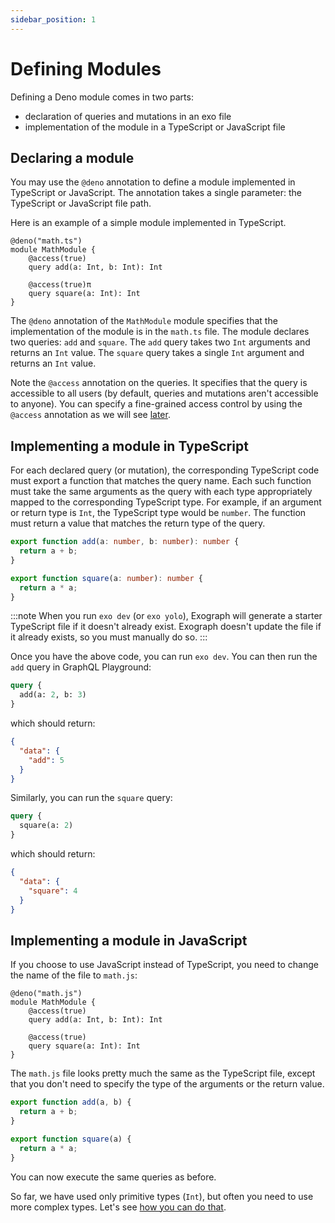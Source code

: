 ```yaml
---
sidebar_position: 1
---
```


# Defining Modules

Defining a Deno module comes in two parts:

- declaration of queries and mutations in an exo file
- implementation of the module in a TypeScript or JavaScript file

## Declaring a module

You may use the `@deno` annotation to define a module implemented in TypeScript or JavaScript. The annotation takes a single parameter: the TypeScript or JavaScript file path.

Here is an example of a simple module implemented in TypeScript.

```exo
@deno("math.ts")
module MathModule {
    @access(true)
    query add(a: Int, b: Int): Int

    @access(true)π
    query square(a: Int): Int
}
```

The `@deno` annotation of the `MathModule` module specifies that the implementation of the module is in the `math.ts` file. The module declares two queries: `add` and `square`. The `add` query takes two `Int` arguments and returns an `Int` value. The `square` query takes a single `Int` argument and returns an `Int` value.

Note the `@access` annotation on the queries. It specifies that the query is accessible to all users (by default, queries and mutations aren't accessible to anyone). You can specify a fine-grained access control by using the `@access` annotation as we will see [later](access-control.md).

## Implementing a module in TypeScript

For each declared query (or mutation), the corresponding TypeScript code must export a function that matches the query name. Each such function must take the same arguments as the query with each type appropriately mapped to the corresponding TypeScript type. For example, if an argument or return type is `Int`, the TypeScript type would be `number`. The function must return a value that matches the return type of the query.

```typescript
export function add(a: number, b: number): number {
  return a + b;
}

export function square(a: number): number {
  return a * a;
}
```

:::note
When you run `exo dev` (or `exo yolo`), Exograph will generate a starter TypeScript file if it doesn't already exist. Exograph doesn't update the file if it already exists, so you must manually do so.
:::

Once you have the above code, you can run `exo dev`. You can then run the `add` query in GraphQL Playground:

```graphql
query {
  add(a: 2, b: 3)
}
```

which should return:

```json
{
  "data": {
    "add": 5
  }
}
```

Similarly, you can run the `square` query:

```graphql
query {
  square(a: 2)
}
```

which should return:

```json
{
  "data": {
    "square": 4
  }
}
```

## Implementing a module in JavaScript

If you choose to use JavaScript instead of TypeScript, you need to change the name of the file to `math.js`:

```exo
@deno("math.js")
module MathModule {
    @access(true)
    query add(a: Int, b: Int): Int

    @access(true)
    query square(a: Int): Int
}
```

The `math.js` file looks pretty much the same as the TypeScript file, except that you don't need to specify the type of the arguments or the return value.

```javascript
export function add(a, b) {
  return a + b;
}

export function square(a) {
  return a * a;
}
```

You can now execute the same queries as before.

So far, we have used only primitive types (`Int`), but often you need to use more complex types. Let's see [how you can do that](custom-types.md).
